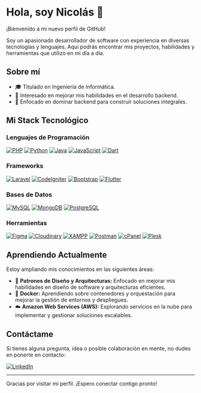 # Hola, soy Nicolás 👋

¡Bienvenido a mi nuevo perfil de GitHub!

Soy un apasionado desarrollador de software con experiencia en diversas tecnologías y lenguajes. Aquí podrás encontrar mis proyectos, habilidades y herramientas que utilizo en mi día a día.

## Sobre mí
- 🎓 Titulado en Ingeniería de Informática.
- 👀 Interesado en mejorar mis habilidades en el desarrollo backend.
- 🚀 Enfocado en dominar backend para construir soluciones integrales.

## Mi Stack Tecnológico
### Lenguajes de Programación
[![PHP](https://img.shields.io/badge/-PHP-8E75B2?style=flat&logo=php&logoColor=white&link=https://github.com/CodesInfinity)](https://github.com/CodesInfinity)
[![Python](https://img.shields.io/badge/-Python-3776AB?style=flat&logo=python&logoColor=white&link=https://github.com/CodesInfinity)](https://github.com/CodesInfinity)
[![Java](https://img.shields.io/badge/-Java-ED8B00?style=flat&logo=java&logoColor=white&link=https://github.com/CodesInfinity)](https://github.com/CodesInfinity)
[![JavaScript](https://img.shields.io/badge/-JavaScript-F7DF1E?style=flat&logo=javascript&logoColor=white&link=https://github.com/CodesInfinity)](https://github.com/CodesInfinity)
[![Dart](https://img.shields.io/badge/-Dart-0175C2?style=flat&logo=dart&logoColor=white&link=https://github.com/CodesInfinity)](https://github.com/CodesInfinity)

### Frameworks
[![Laravel](https://img.shields.io/badge/-Laravel-FF2D20?style=flat&logo=laravel&logoColor=white&link=https://github.com/CodesInfinity)](https://github.com/CodesInfinity)
[![CodeIgniter](https://img.shields.io/badge/-CodeIgniter-E03B2F?style=flat&logo=codeigniter&logoColor=white&link=https://github.com/CodesInfinity)](https://github.com/CodesInfinity)
[![Bootstrap](https://img.shields.io/badge/-Bootstrap-563D7C?style=flat&logo=bootstrap&logoColor=white&link=https://github.com/CodesInfinity)](https://github.com/CodesInfinity)
[![Flutter](https://img.shields.io/badge/-Flutter-02569B?style=flat&logo=flutter&logoColor=white&link=https://github.com/CodesInfinity)](https://github.com/CodesInfinity)

### Bases de Datos
[![MySQL](https://img.shields.io/badge/-MySQL-4479A1?style=flat&logo=mysql&logoColor=white&link=https://github.com/CodesInfinity)](https://github.com/CodesInfinity)
[![MongoDB](https://img.shields.io/badge/-MongoDB-47A248?style=flat&logo=mongodb&logoColor=white&link=https://github.com/CodesInfinity)](https://github.com/CodesInfinity)
[![PostgreSQL](https://img.shields.io/badge/-PostgreSQL-4169E1?style=flat&logo=postgresql&logoColor=white&link=https://github.com/CodesInfinity)](https://github.com/CodesInfinity)

### Herramientas
[![Figma](https://img.shields.io/badge/-Figma-F24E1E?style=flat&logo=figma&logoColor=white&link=https://github.com/CodesInfinity)](https://github.com/CodesInfinity)
[![Cloudinary](https://img.shields.io/badge/-Cloudinary-FFD200?style=flat&logo=cloudinary&logoColor=white&link=https://github.com/CodesInfinity)](https://github.com/CodesInfinity)
[![XAMPP](https://img.shields.io/badge/-XAMPP-FC5C5C?style=flat&logo=xampp&logoColor=white&link=https://github.com/CodesInfinity)](https://github.com/CodesInfinity)
[![Postman](https://img.shields.io/badge/-Postman-FF6C37?style=flat&logo=postman&logoColor=white&link=https://github.com/CodesInfinity)](https://github.com/CodesInfinity)
[![cPanel](https://img.shields.io/badge/-cPanel-0062F5?style=flat&logo=cpanel&logoColor=white&link=https://github.com/CodesInfinity)](https://github.com/CodesInfinity)
[![Plesk](https://img.shields.io/badge/-Plesk-0062F5?style=flat&logo=plesk&logoColor=white&link=https://github.com/CodesInfinity)](https://github.com/CodesInfinity)

## Aprendiendo Actualmente
Estoy ampliando mis conocimientos en las siguientes áreas:
- 🚀 **Patrones de Diseño y Arquitecturas:** Enfocado en mejorar mis habilidades en diseño de software y arquitecturas eficientes.
- 🐳 **Docker:** Aprendiendo sobre contenedores y orquestación para mejorar la gestión de entornos y despliegues.
- ☁️ **Amazon Web Services (AWS):** Explorando servicios en la nube para implementar y gestionar soluciones escalables.



## Contáctame
Si tienes alguna pregunta, idea o posible colaboración en mente, no dudes en ponerte en contacto:

[![LinkedIn](https://img.shields.io/badge/-Nicolas%20Alvarez%20Orrego-blue?style=flat-square&logo=Linkedin&logoColor=white&link=https://www.linkedin.com/in/nsandres/)](https://www.linkedin.com/in/nsandres/)

---

Gracias por visitar mi perfil. ¡Espero conectar contigo pronto!
